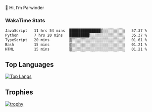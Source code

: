 👋 Hi, I’m Parwinder 

### WakaTime Stats

<!--START_SECTION:waka-->

```txt
JavaScript   11 hrs 54 mins  ██████████████▒░░░░░░░░░░   57.37 %
Python       7 hrs 20 mins   █████████░░░░░░░░░░░░░░░░   35.37 %
TypeScript   20 mins         ▒░░░░░░░░░░░░░░░░░░░░░░░░   01.61 %
Bash         15 mins         ▒░░░░░░░░░░░░░░░░░░░░░░░░   01.21 %
HTML         15 mins         ▒░░░░░░░░░░░░░░░░░░░░░░░░   01.21 %
```

<!--END_SECTION:waka-->

## Top Languages
[![Top Langs](https://github-readme-stats.vercel.app/api/top-langs/?username=officialprosingh&layout=donut-vertical)](https://github.com/anuraghazra/github-readme-stats)

## Trophies
[![trophy](https://github-profile-trophy.vercel.app/?username=officialprosingh)](https://github.com/ryo-ma/github-profile-trophy)

